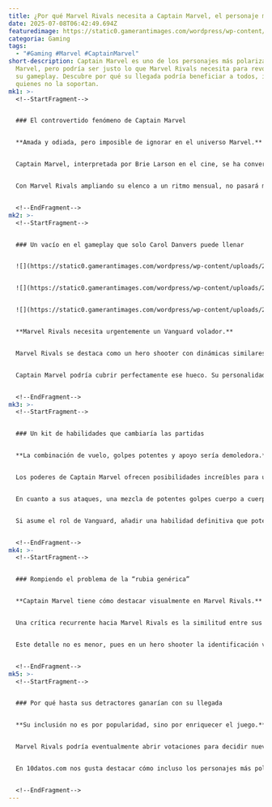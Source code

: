 ```yaml
---
title: ¿Por qué Marvel Rivals necesita a Captain Marvel, el personaje más odiado?
date: 2025-07-08T06:42:49.694Z
featuredimage: https://static0.gamerantimages.com/wordpress/wp-content/uploads/wm/2025/07/marvel-rivals-captain-marvel.jpg?q=70&fit=crop&w=1140&h=&dpr=1
categoria: Gaming
tags:
  - "#Gaming #Marvel #CaptainMarvel"
short-description: Captain Marvel es uno de los personajes más polarizantes de
  Marvel, pero podría ser justo lo que Marvel Rivals necesita para revolucionar
  su gameplay. Descubre por qué su llegada podría beneficiar a todos, incluso a
  quienes no la soportan.
mk1: >-
  <!--StartFragment-->


  ### El controvertido fenómeno de Captain Marvel


  **Amada y odiada, pero imposible de ignorar en el universo Marvel.**


  Captain Marvel, interpretada por Brie Larson en el cine, se ha convertido en uno de los personajes más discutidos del universo Marvel. Algunos la consideran un ícono de empoderamiento, mientras que otros la ven como un símbolo de imposición forzada que ha recibido un rechazo constante en redes sociales. A pesar de eso, su presencia en cómics sigue creciendo, con arcos importantes escritos por Kelly Sue DeConnick y Kelly Thompson que han consolidado su relevancia en el canon.


  Con Marvel Rivals ampliando su elenco a un ritmo mensual, no pasará mucho tiempo antes de que agoten a los héroes más populares y comiencen a recurrir a figuras menos queridas o más divisivas. Captain Marvel sería la candidata perfecta: odiada por muchos, amada por otros, pero con un potencial jugable enorme que podría cambiar el rumbo del juego.


  <!--EndFragment-->
mk2: >-
  <!--StartFragment-->


  ### Un vacío en el gameplay que solo Carol Danvers puede llenar


  ![](https://static0.gamerantimages.com/wordpress/wp-content/uploads/2025/02/captain-marvel-appears-in-a-space-setting-surrounded-by-a-golden-energy-aura-she-is-wearing-a-dark-blue-suit-with-gold-details-and-a-cape-featuring-stars-jpg.jpg?q=49&fit=crop&w=750&h=422&dpr=2)


  ![](https://static0.gamerantimages.com/wordpress/wp-content/uploads/2025/05/the-marvels.jpg?q=49&fit=crop&w=750&h=422&dpr=2)


  ![](https://static0.gamerantimages.com/wordpress/wp-content/uploads/2025/02/captain-marvel-is-flying-with-a-joyful-expression-and-arms-outstretched-she-is-wearing-her-iconic-red-blue-and-gold-suit-with-yellow-details-on-the-chest-and-her-blonde-hair-jpg.jpg?q=49&fit=crop&w=750&h=422&dpr=2)


  **Marvel Rivals necesita urgentemente un Vanguard volador.**


  Marvel Rivals se destaca como un hero shooter con dinámicas similares a Overwatch, mezclando personajes con roles definidos como Duelists, Specialists y Vanguards. Aunque el juego tiene héroes voladores como Iron Man o Jean Grey, hay un problema claro: los tanques (Vanguards) no tienen una respuesta directa contra los enemigos que se elevan por los cielos.


  Captain Marvel podría cubrir perfectamente ese hueco. Su personalidad confiada y su rol clásico de “powerhouse” encajan con un Vanguard que no solo absorba daño, sino que también pueda perseguir y abatir enemigos aéreos. Esto daría una nueva dimensión táctica al juego, permitiendo a los equipos contrarrestar estrategias centradas en el dominio del aire. La reciente revisión de The Thing que le permite saltar hacia enemigos voladores es apenas un primer paso; Carol Danvers, construida desde cero para esa función, sería el avance decisivo.


  <!--EndFragment-->
mk3: >-
  <!--StartFragment-->


  ### Un kit de habilidades que cambiaría las partidas


  **La combinación de vuelo, golpes potentes y apoyo sería demoledora.**


  Los poderes de Captain Marvel ofrecen posibilidades increíbles para un kit en Marvel Rivals. Su vuelo podría funcionar de manera similar al de Iron Man, con un modo de velocidad que le permita alcanzar rápidamente a enemigos aéreos a costa de no poder atacar mientras acelera. Esto haría que cazar a otros voladores sea su especialidad, equilibrando el meta actual.


  En cuanto a sus ataques, una mezcla de potentes golpes cuerpo a cuerpo y ráfagas de fotones a distancia encajaría perfecto. Incluso se podría diseñar un sistema donde sus ataques ganen poder o se recarguen al recibir daño, incentivando un estilo de juego agresivo que obligue a los jugadores a coordinarse con sus sanadores.


  Si asume el rol de Vanguard, añadir una habilidad definitiva que potencie a su equipo sería ideal. Algo similar a la habilidad “Rally” de Brigitte en Overwatch 2, pero con un giro Marvel: Captain Marvel podría infundir energía fotónica a los aliados cercanos, potenciando temporalmente su daño y velocidad de movimiento, haciendo que su mera presencia cambie la dinámica de un enfrentamiento.


  <!--EndFragment-->
mk4: >-
  <!--StartFragment-->


  ### Rompiendo el problema de la “rubia genérica”


  **Captain Marvel tiene cómo destacar visualmente en Marvel Rivals.**


  Una crítica recurrente hacia Marvel Rivals es la similitud entre sus personajes femeninos rubios, que pueden confundirse fácilmente en pantalla. Sin embargo, Captain Marvel tiene elementos visuales que la harían única. Su icónico mohawk en modo binario y sus trajes de colores rojo, azul y dorado la distinguen por completo. Incluso si se opta por su traje negro con detalles dorados y rojos, el diseño seguiría destacándose.


  Este detalle no es menor, pues en un hero shooter la identificación visual inmediata es clave para la jugabilidad. Con un diseño que aproveche su complexión más robusta y su porte imponente, Captain Marvel evitaría la confusión y añadiría diversidad estética al plantel femenino del juego.


  <!--EndFragment-->
mk5: >-
  <!--StartFragment-->


  ### Por qué hasta sus detractores ganarían con su llegada


  **Su inclusión no es por popularidad, sino por enriquecer el juego.**


  Marvel Rivals podría eventualmente abrir votaciones para decidir nuevos personajes, y no hay garantías de que Captain Marvel saldría victoriosa en una encuesta de popularidad. Sin embargo, su valor para el juego trasciende simpatías o antipatías. Al introducir un Vanguard volador diseñado para contrarrestar a otros héroes aéreos, su llegada beneficiaría tanto a sus fans como a quienes no la soportan, simplemente porque enriquecería el gameplay y daría nuevas estrategias.


  En 10datos.com nos gusta destacar cómo incluso los personajes más polémicos pueden ser piezas clave para mejorar un juego. Captain Marvel representa exactamente eso: un personaje que, aunque divisivo, podría ofrecer mecánicas frescas, balancear el combate aéreo y dar a Marvel Rivals el empujón que necesita para diferenciarse de otros hero shooters. Al final, hasta quienes no pueden verla en pantalla tendrían que agradecer su presencia, porque un juego con más opciones siempre es un mejor juego.


  <!--EndFragment-->
---
```

